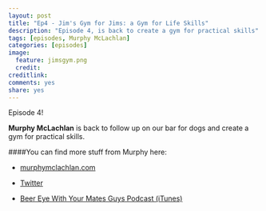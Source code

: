 ```yaml
---
layout: post
title: "Ep4 - Jim's Gym for Jims: a Gym for Life Skills"
description: "Episode 4, is back to create a gym for practical skills"
tags: [episodes, Murphy McLachlan]
categories: [episodes]
image:
  feature: jimsgym.png
  credit:
creditlink:
comments: yes
share: yes
---
```


Episode 4!

**Murphy McLachlan** is back to follow up on our bar for dogs and create a gym for practical skills.


####You can find more stuff from Murphy here:

+ [murphymclachlan.com](http://www.murphymclachlan.com)

+ [Twitter](http://twitter.com/murphymclachlan)

+ [Beer Eye With Your Mates Guys Podcast (iTunes)](https://itunes.apple.com/au/podcast/beer-eye-with-your-mates-guys/id1017716252?mt=2)
